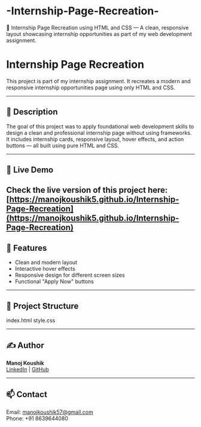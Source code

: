 # -Internship-Page-Recreation-
💼 Internship Page Recreation using HTML and CSS — A clean, responsive layout showcasing internship opportunities as part of my web development assignment.
# Internship Page Recreation

This project is part of my internship assignment. It recreates a modern and responsive internship opportunities page using only HTML and CSS.

---

## 📝 Description

The goal of this project was to apply foundational web development skills to design a clean and professional internship page without using frameworks. It includes internship cards, responsive layout, hover effects, and action buttons — all built using pure HTML and CSS.

---

## 🔗 Live Demo

Check the live version of this project here:  
[https://manojkoushik5.github.io/Internship-Page-Recreation](https://manojkoushik5.github.io/Internship-Page-Recreation) 
---

## 🧩 Features

- Clean and modern layout
- Interactive hover effects
- Responsive design for different screen sizes
- Functional "Apply Now" buttons

---

## 📁 Project Structure
index.html
style.css

---

## ✍️ Author

**Manoj Koushik**  
[LinkedIn](https://www.linkedin.com/in/manoj-koushik-242ab8259/) | [GitHub](https://github.com/ManojKoushik5)

---

## 📫 Contact

Email: [manojkoushik57@gmail.com](mailto:manojkoushik57@gmail.com)  
Phone: +91 8639644080
